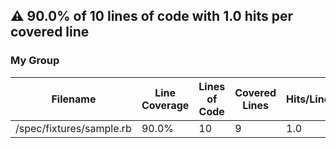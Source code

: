 ## :warning: 90.0% of 10 lines of code with 1.0 hits per covered line
### My Group
| Filename | Line Coverage | Lines of Code | Covered Lines | Hits/Line |
| --- | --- | --- | --- | --- |
| /spec/fixtures/sample.rb | 90.0% | 10 | 9 | 1.0 |
